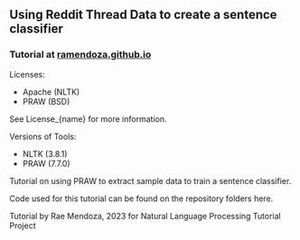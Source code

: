 ## Using Reddit Thread Data to create a sentence classifier
### Tutorial at [ramendoza.github.io](https://raemendoza.github.io/docs)


Licenses:
- Apache (NLTK)
- PRAW (BSD)

See License_{name} for more information.

Versions of Tools:
- NLTK (3.8.1)
- PRAW (7.7.0)

Tutorial on using PRAW to extract sample data to train a sentence classifier.

Code used for this tutorial can be found on the repository folders here.

Tutorial by Rae Mendoza, 2023
for Natural Language Processing Tutorial Project
